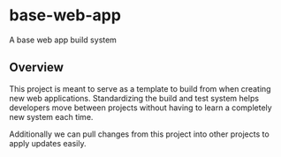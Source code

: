 # base-web-app
A base web app build system

## Overview

This project is meant to serve as a template to build from when creating new web applications. Standardizing the build and test system helps developers move between projects without having to learn a completely new system each time.

Additionally we can pull changes from this project into other projects to apply updates easily.
